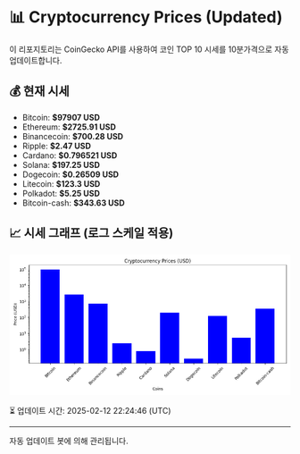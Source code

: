 
# 📊 Cryptocurrency Prices (Updated)

이 리포지토리는 CoinGecko API를 사용하여 코인 TOP 10 시세를 10분가격으로 자동 업데이트합니다.

## 💰 현재 시세
- Bitcoin: **$97907 USD**
- Ethereum: **$2725.91 USD**
- Binancecoin: **$700.28 USD**
- Ripple: **$2.47 USD**
- Cardano: **$0.796521 USD**
- Solana: **$197.25 USD**
- Dogecoin: **$0.26509 USD**
- Litecoin: **$123.3 USD**
- Polkadot: **$5.25 USD**
- Bitcoin-cash: **$343.63 USD**

## 📈 시세 그래프 (로그 스케일 적용)
![Crypto Prices](crypto_prices.png)

⏳ 업데이트 시간: 2025-02-12 22:24:46 (UTC)

---
자동 업데이트 봇에 의해 관리됩니다.
